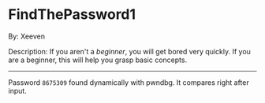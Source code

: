 # FindThePassword1

By: Xeeven

Description: If you aren't a _beginner_, you will get bored very quickly. If you are a beginner, this will help you grasp basic concepts.

---

Password `8675309` found dynamically with pwndbg. It compares right after input.
